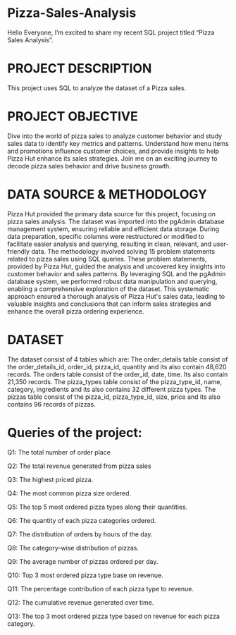 # Pizza-Sales-Analysis
Hello Everyone,
I’m excited to share my recent SQL project titled “Pizza Sales Analysis”.

# PROJECT DESCRIPTION
This project uses SQL to analyze the dataset of a Pizza sales.

# PROJECT OBJECTIVE
Dive into the world of pizza sales to analyze customer behavior and study sales data to identify key metrics and patterns. Understand how menu items and promotions influence customer choices, and provide insights to help Pizza Hut enhance its sales strategies. Join me on an exciting journey to decode pizza sales behavior and drive business growth.

# DATA SOURCE & METHODOLOGY 
Pizza Hut provided the primary data source for this project, focusing on pizza sales analysis. The dataset was imported into the pgAdmin database management system, ensuring reliable and efficient data storage. During data preparation, specific columns were restructured or modified to facilitate easier analysis and querying, resulting in clean, relevant, and user-friendly data.
The methodology involved solving 15 problem statements related to pizza sales using SQL queries. These problem statements, provided by Pizza Hut, guided the analysis and uncovered key insights into customer behavior and sales patterns. By leveraging SQL and the pgAdmin database system, we performed robust data manipulation and querying, enabling a comprehensive exploration of the dataset.
This systematic approach ensured a thorough analysis of Pizza Hut's sales data, leading to valuable insights and conclusions that can inform sales strategies and enhance the overall pizza ordering experience.

# DATASET
The dataset consist of 4 tables which are:
The order_details table consist of the  order_details_id, order_id, pizza_id, quantity and its also contain 48,620 records.
The orders table consist of the order_id, date, time. Its also contain 21,350 records.
The pizza_types table consist of the pizza_type_id, name, category, ingredients and its also contains 32 different pizza types.
The pizzas table consist of the pizza_id, pizza_type_id, size, price and its also contains 96 records of pizzas.

# Queries of the project:
Q1: The total number of order place

Q2: The total revenue generated from pizza sales

Q3: The highest priced pizza.

Q4: The most common pizza size ordered.

Q5: The top 5 most ordered pizza types along their quantities.

Q6: The quantity of each pizza categories ordered.

Q7: The distribution of orders by hours of the day.

Q8: The category-wise distribution of pizzas.

Q9: The average number of pizzas ordered per day.

Q10: Top 3 most ordered pizza type base on revenue.

Q11: The percentage contribution of each pizza type to revenue.

Q12: The cumulative revenue generated over time.

Q13: The top 3 most ordered pizza type based on revenue for each pizza category.
